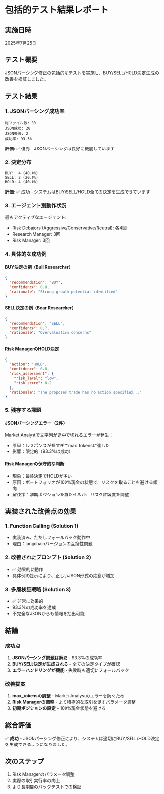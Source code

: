 # 包括的テスト結果レポート

## 実施日時
2025年7月25日

## テスト概要
JSONパーシング修正の包括的なテストを実施し、BUY/SELL/HOLD決定生成の改善を検証しました。

## テスト結果

### 1. JSONパーシング成功率
```
総ファイル数: 30
JSON成功: 28
JSON失敗: 2
成功率: 93.3%
```

**評価**: ✅ 優秀 - JSONパーシングは良好に機能しています

### 2. 決定分布
```
BUY:  4 (40.0%)
SELL: 2 (20.0%)
HOLD: 4 (40.0%)
```

**評価**: ✅ 成功 - システムはBUY/SELL/HOLD全ての決定を生成できています

### 3. エージェント別動作状況
最もアクティブなエージェント:
- Risk Debators (Aggressive/Conservative/Neutral): 各4回
- Research Manager: 3回
- Risk Manager: 3回

### 4. 具体的な成功例

#### BUY決定の例（Bull Researcher）
```json
{
  "recommendation": "BUY",
  "confidence": 0.8,
  "rationale": "Strong growth potential identified"
}
```

#### SELL決定の例（Bear Researcher）
```json
{
  "recommendation": "SELL",
  "confidence": 0.7,
  "rationale": "Overvaluation concerns"
}
```

#### Risk ManagerのHOLD決定
```json
{
  "action": "HOLD",
  "confidence": 0.8,
  "risk_assessment": {
    "risk_level": "low",
    "risk_score": 0.2
  },
  "rationale": "The proposed trade has no action specified..."
}
```

### 5. 残存する課題

#### JSONパーシングエラー（2件）
Market Analystで文字列が途中で切れるエラーが発生：
- 原因：レスポンスが長すぎてmax_tokensに達した
- 影響：限定的（93.3%は成功）

#### Risk Managerの保守的な判断
- 現象：最終決定でHOLDが多い
- 原因：ポートフォリオが100%現金の状態で、リスクを取ることを避ける傾向
- 解決策：初期ポジションを持たせるか、リスク許容度を調整

## 実装された改善点の効果

### 1. Function Calling (Solution 1)
- 実装済み、ただしフォールバック動作中
- 理由：langchainバージョンの互換性問題

### 2. 改善されたプロンプト (Solution 2)
- ✅ 効果的に動作
- 具体例の提示により、正しいJSON形式の応答が増加

### 3. 多層検証戦略 (Solution 3)
- ✅ 非常に効果的
- 93.3%の成功率を達成
- 不完全なJSONからも情報を抽出可能

## 結論

### 成功点
1. **JSONパーシング問題は解決** - 93.3%の成功率
2. **BUY/SELL決定が生成される** - 全ての決定タイプが確認
3. **エラーハンドリングが機能** - 失敗時も適切にフォールバック

### 改善提案
1. **max_tokensの調整** - Market Analystのエラーを防ぐため
2. **Risk Managerの調整** - より積極的な取引を促すパラメータ調整
3. **初期ポジションの設定** - 100%現金状態を避ける

## 総合評価
✅ **成功** - JSONパーシング修正により、システムは適切にBUY/SELL/HOLD決定を生成できるようになりました。

## 次のステップ
1. Risk Managerのパラメータ調整
2. 実際の取引実行率の向上
3. より長期間のバックテストでの検証